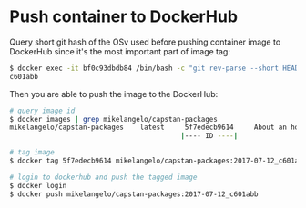 # Push container to DockerHub
Query short git hash of the OSv used before pushing container image to DockerHub since
it's the most important part of image tag:
```bash
$ docker exec -it bf0c93dbdb84 /bin/bash -c "git rev-parse --short HEAD"
c601abb
```
Then you are able to push the image to the DockerHub:
```bash
# query image id
$ docker images | grep mikelangelo/capstan-packages
mikelangelo/capstan-packages    latest     5f7edecb9614     About an hour ago   3.87GB
                                          |---- ID ----|

# tag image
$ docker tag 5f7edecb9614 mikelangelo/capstan-packages:2017-07-12_c601abb

# login to dockerhub and push the tagged image
$ docker login
$ docker push mikelangelo/capstan-packages:2017-07-12_c601abb
```
